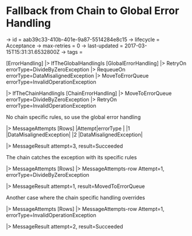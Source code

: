# Fallback from Chain to Global Error Handling

-> id = aab39c33-410b-401e-9a87-5514284e8c15
-> lifecycle = Acceptance
-> max-retries = 0
-> last-updated = 2017-03-15T15:31:31.6532800Z
-> tags = 

[ErrorHandling]
|> IfTheGlobalHandlingIs
    [GlobalErrorHandling]
    |> RetryOn errorType=DivideByZeroException
    |> RequeueOn errorType=DataMisalignedException
    |> MoveToErrorQueue errorType=InvalidOperationException

|> IfTheChainHandlingIs
    [ChainErrorHandling]
    |> MoveToErrorQueue errorType=DivideByZeroException
    |> RetryOn errorType=InvalidOperationException


No chain specific rules, so use the global error handling

|> MessageAttempts
    [Rows]
    |Attempt|errorType              |
    |1      |DataMisalignedException|
    |2      |DataMisalignedException|

|> MessageResult attempt=3, result=Succeeded

The chain catches the exception with its specific rules

|> MessageAttempts
    [Rows]
    |> MessageAttempts-row Attempt=1, errorType=DivideByZeroException

|> MessageResult attempt=1, result=MovedToErrorQueue

Another case where the chain specific handling overrides

|> MessageAttempts
    [Rows]
    |> MessageAttempts-row Attempt=1, errorType=InvalidOperationException

|> MessageResult attempt=2, result=Succeeded
~~~
